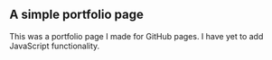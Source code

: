 ## A simple portfolio page

This was a portfolio page I made for GitHub pages. I have yet to add JavaScript functionality.